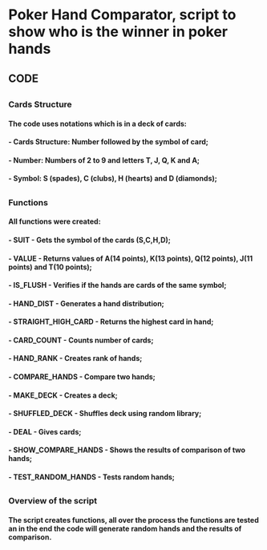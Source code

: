 # Poker Hand Comparator, script to show who is the winner in poker hands

## CODE
##
### Cards Structure
#### The code uses notations which is in a deck of cards:
#### - Cards Structure: Number followed by the symbol of card;
#### - Number: Numbers of 2 to 9 and letters T, J, Q, K and A;
#### - Symbol: S (spades), C (clubs), H (hearts) and D (diamonds);
##
### Functions
#### All functions were created:
#### - SUIT - Gets the symbol of the cards (S,C,H,D);
#### - VALUE - Returns values of A(14 points), K(13 points), Q(12 points), J(11 points) and T(10 points); 
#### - IS_FLUSH - Verifies if the hands are cards of the same symbol;
#### - HAND_DIST - Generates a hand distribution;
#### - STRAIGHT_HIGH_CARD - Returns the highest card in hand;
#### - CARD_COUNT - Counts number of cards;
#### - HAND_RANK - Creates rank of hands;
#### - COMPARE_HANDS - Compare two hands;
#### - MAKE_DECK - Creates a deck;
#### - SHUFFLED_DECK - Shuffles deck using random library;
#### - DEAL - Gives cards;
#### - SHOW_COMPARE_HANDS - Shows the results of comparison of two hands;
#### - TEST_RANDOM_HANDS - Tests random hands;
##
### Overview of the script
#### The script creates functions, all over the process the functions are tested an in the end the code will generate random hands and the results of comparison.



